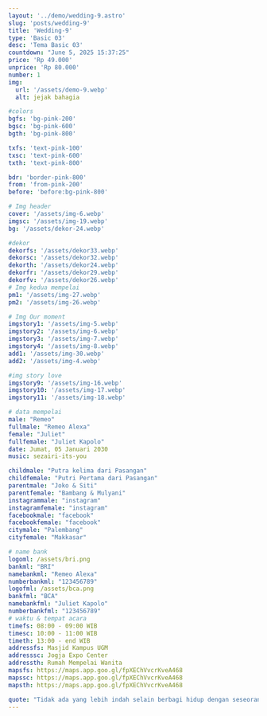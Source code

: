 ```yaml
---
layout: '../demo/wedding-9.astro'
slug: 'posts/wedding-9'
title: 'Wedding-9'
type: 'Basic 03'
desc: 'Tema Basic 03'
countdown: "June 5, 2025 15:37:25"
price: 'Rp 49.000'
unprice: 'Rp 80.000'
number: 1
img:
  url: '/assets/demo-9.webp'
  alt: jejak bahagia

#colors
bgfs: 'bg-pink-200'
bgsc: 'bg-pink-600'
bgth: 'bg-pink-800'

txfs: 'text-pink-100'
txsc: 'text-pink-600'
txth: 'text-pink-800'

bdr: 'border-pink-800'
from: 'from-pink-200'
before: 'before:bg-pink-800'

# Img header
cover: '/assets/img-6.webp'
imgsc: '/assets/img-19.webp'
bg: '/assets/dekor-24.webp'

#dekor
dekorfs: '/assets/dekor33.webp'
dekorsc: '/assets/dekor32.webp'
dekorth: '/assets/dekor24.webp'
dekorfr: '/assets/dekor29.webp'
dekorfv: '/assets/dekor26.webp'
# Img kedua mempelai
pm1: '/assets/img-27.webp'
pm2: '/assets/img-26.webp'

# Img Our moment
imgstory1: '/assets/img-5.webp'
imgstory2: '/assets/img-6.webp'
imgstory3: '/assets/img-7.webp'
imgstory4: '/assets/img-8.webp'
add1: '/assets/img-30.webp'
add2: '/assets/img-4.webp'

#img story love
imgstory9: '/assets/img-16.webp'
imgstory10: '/assets/img-17.webp'
imgstory11: '/assets/img-18.webp'

# data mempelai
male: "Remeo"
fullmale: "Remeo Alexa"
female: "Juliet"
fullfemale: "Juliet Kapolo"
date: Jumat, 05 Januari 2030
music: sezairi-its-you

childmale: "Putra kelima dari Pasangan"
childfemale: "Putri Pertama dari Pasangan"
parentmale: "Joko & Siti"
parentfemale: "Bambang & Mulyani"
instagrammale: "instagram"
instagramfemale: "instagram"
facebookmale: "facebook"
facebookfemale: "facebook"
citymale: "Palembang"
cityfemale: "Makkasar"

# name bank
logoml: /assets/bri.png
bankml: "BRI"
namebankml: "Remeo Alexa"
numberbankml: "123456789"
logofml: /assets/bca.png
bankfml: "BCA"
namebankfml: "Juliet Kapolo"
numberbankfml: "123456789"
# waktu & tempat acara
timefs: 08:00 - 09:00 WIB
timesc: 10:00 - 11:00 WIB
timeth: 13:00 - end WIB
addressfs: Masjid Kampus UGM
addresssc: Jogja Expo Center
addressth: Rumah Mempelai Wanita
mapsfs: https://maps.app.goo.gl/fpXEChVvcrKveA468 
mapssc: https://maps.app.goo.gl/fpXEChVvcrKveA468
mapsth: https://maps.app.goo.gl/fpXEChVvcrKveA468

quote: "Tidak ada yang lebih indah selain berbagi hidup dengan seseorang yang mengerti dan mendukungmu tanpa syarat.  Dan tidak ada perasaan yang lebih indah selain menemukan seseorang yang menjadi tempat pulang terbaik."
---
```


